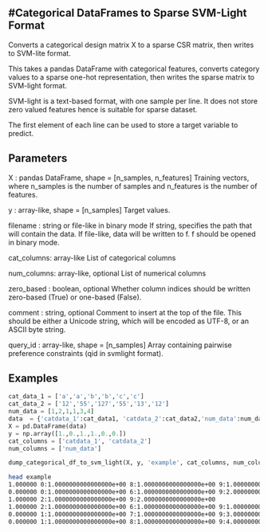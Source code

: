 #Categorical DataFrames to Sparse SVM-Light Format
-------------------------------------------------
Converts a categorical design matrix X to a sparse CSR matrix,
then writes to SVM-lite format.

This takes a pandas DataFrame with categorical features, converts category
values to a sparse one-hot representation, then writes the sparse matrix
to SVM-light format.

SVM-light is a text-based format, with one sample per line. It does
not store zero valued features hence is suitable for sparse dataset.

The first element of each line can be used to store a target variable
to predict.

Parameters
----------
X : pandas DataFrame, shape = [n_samples, n_features]
    Training vectors, where n_samples is the number of samples and
    n_features is the number of features.

y : array-like, shape = [n_samples]
    Target values.

filename : string or file-like in binary mode
    If string, specifies the path that will contain the data.
    If file-like, data will be written to f. f should be opened in binary
    mode.

cat_columns: array-like
	List of categorical columns

num_columns: array-like, optional
	List of numerical columns

zero_based : boolean, optional
    Whether column indices should be written zero-based (True) or one-based
    (False).

comment : string, optional
    Comment to insert at the top of the file. This should be either a
    Unicode string, which will be encoded as UTF-8, or an ASCII byte
    string.

query_id : array-like, shape = [n_samples]
    Array containing pairwise preference constraints (qid in svmlight
    format).

Examples
--------

```python
cat_data_1 = ['a','a','b','b','c','c']
cat_data_2 = ['12','55','127','55','13','12']
num_data = [1,2,1,1,3,4]
data  = {'catdata_1':cat_data1, 'catdata_2':cat_data2,'num_data':num_data}
X = pd.DataFrame(data)
y = np.array([1.,0.,1.,1.,0.,0.])
cat_columns = ['catdata_1', 'catdata_2']
num_columns = ['num_data']

dump_categorical_df_to_svm_light(X, y, 'example', cat_columns, num_columns)
```
```bash
head example	
1.000000 0:1.0000000000000000e+00 8:1.0000000000000000e+00 9:1.0000000000000000e+00
0.000000 0:1.0000000000000000e+00 6:1.0000000000000000e+00 9:2.0000000000000000e+00
1.000000 2:1.0000000000000000e+00 9:2.0000000000000000e+00
1.000000 2:1.0000000000000000e+00 6:1.0000000000000000e+00 9:1.0000000000000000e+00
0.000000 1:1.0000000000000000e+00 7:1.0000000000000000e+00 9:3.0000000000000000e+00
0.000000 1:1.0000000000000000e+00 8:1.0000000000000000e+00 9:4.0000000000000000e+00
```